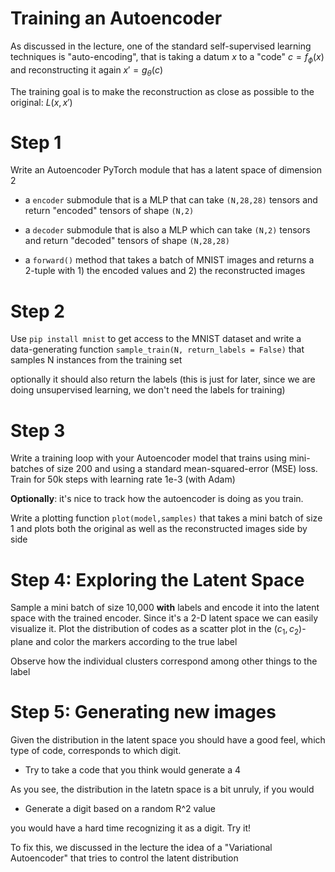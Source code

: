 # Training an Autoencoder 

As discussed in the lecture, one of the standard self-supervised learning techniques is "auto-encoding", that is 
taking a datum $x$ to a "code" $c = f_\phi(x)$ and reconstructing it again $x' = g_\theta(c)$

The training goal is to make the reconstruction as close as possible to the original: $L(x,x')$

# Step 1

Write an Autoencoder PyTorch module that has a latent space of dimension 2

* a `encoder` submodule that is a MLP that can take `(N,28,28)` tensors and return "encoded" tensors of shape `(N,2)`
* a `decoder` submodule that is also a MLP which can take `(N,2)` tensors and return "decoded" tensors of shape `(N,28,28)`

* a `forward()` method that takes a batch of MNIST images and returns a 2-tuple with 1) the encoded  values and 2)  the reconstructed images

# Step 2

Use `pip install mnist` to get access to the MNIST dataset and write a data-generating function
`sample_train(N, return_labels = False)` that samples N instances from the training set

optionally it should also return the labels (this is just for later, since we are doing unsupervised learning, we don't need the labels for training)

# Step 3

Write a training loop with your Autoencoder model that trains using mini-batches of size 200 and using a standard mean-squared-error (MSE) loss. Train for 50k steps with learning rate 1e-3 (with Adam)

**Optionally**: it's nice to track how the autoencoder is doing as you train.

Write a plotting function `plot(model,samples)` that takes a mini batch of size 1 and plots both the original as well as the reconstructed images side by side

# Step 4: Exploring the Latent Space

Sample a mini batch of size 10,000 **with** labels and encode it into the latent space with the
trained encoder. Since it's a 2-D latent space we can easily visualize it. Plot the distribution
of codes as a scatter plot in the $(c_1,c_2)$-plane and color the markers according to the true label

Observe how the individual clusters correspond among other things to the label

# Step 5: Generating new images

Given the distribution in the latent space you should have a good feel, which type of code, 
corresponds to which digit.

* Try to take a code that you think would generate a 4

As you see, the distribution in the latetn space is a bit unruly, if you would

* Generate a digit based on a random R^2 value

you would have a hard time recognizing it as a digit. Try it!

To fix this, we discussed in the lecture the idea of a "Variational Autoencoder" that tries
to control the latent distribution

